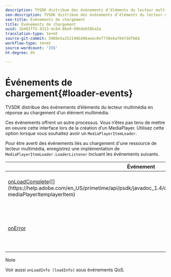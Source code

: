 ```yaml
---
description: TVSDK distribue des événements d’éléments du lecteur multimédia en réponse au chargement d’un élément multimédia.
seo-description: TVSDK distribue des événements d’éléments du lecteur multimédia en réponse au chargement d’un élément multimédia.
seo-title: Événements de chargement
title: Événements de chargement
uuid: 1b401ff5-4313-4c64-8be9-99bdeb58ba2a
translation-type: tm+mt
source-git-commit: 5908e5a3521966496aeec0ef730e4a704fddfb68
workflow-type: tm+mt
source-wordcount: '155'
ht-degree: 0%

---
```



# Événements de chargement{#loader-events}

TVSDK distribue des événements d’éléments du lecteur multimédia en réponse au chargement d’un élément multimédia.

Ces événements offrent un autre processus. Vous n’êtes pas tenu de mettre en oeuvre cette interface lors de la création d’un MediaPlayer. Utilisez cette option lorsque vous souhaitez avoir un `MediaPlayerItemLoader`.

Pour être averti des événements liés au chargement d&#39;une ressource de lecteur multimédia, enregistrez une implémentation de `MediaPlayerItemLoader.LoaderListener` incluant les événements suivants.

| Événement | Signification |
|---|---|
| [onLoadComplete](https://help.adobe.com/en_US/primetime/api/psdk/javadoc_1.4/com/adobe/mediacore/MediaPlayerItemLoader.LoaderListener.html#onLoadComplete(com.adobe.mediacore.MediaPlayerItem))([](https://help.adobe.com/en_US/primetime/api/psdk/javadoc_1.4/com/adobe/mediacore/MediaPlayerItem.html) mediaPlayerItemplayerItem) | Chargement de la ressource multimédia terminé. |
| [onError](https://help.adobe.com/en_US/primetime/api/psdk/javadoc_1.4/com/adobe/mediacore/MediaPlayerItemLoader.LoaderListener.html#onError(com.adobe.ave.MediaErrorCode,%20java.lang.String)) | Un problème est survenu lors du chargement des ressources du média. |

>[!NOTE]
>
>Voir aussi `onLoadInfo (loadInfo)` sous événements QoS.

